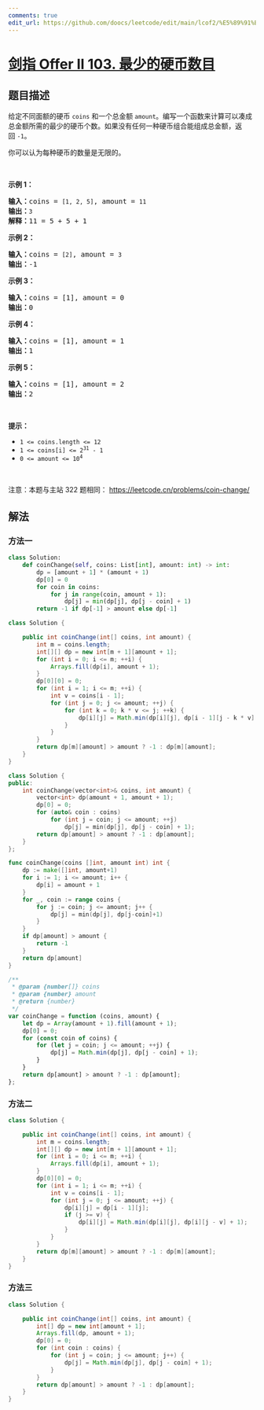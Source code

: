 ```yaml
---
comments: true
edit_url: https://github.com/doocs/leetcode/edit/main/lcof2/%E5%89%91%E6%8C%87%20Offer%20II%20103.%20%E6%9C%80%E5%B0%91%E7%9A%84%E7%A1%AC%E5%B8%81%E6%95%B0%E7%9B%AE/README.md
---
```


<!-- problem:start -->

# [剑指 Offer II 103. 最少的硬币数目](https://leetcode.cn/problems/gaM7Ch)

## 题目描述

<!-- description:start -->

<p>给定不同面额的硬币 <code>coins</code> 和一个总金额 <code>amount</code>。编写一个函数来计算可以凑成总金额所需的最少的硬币个数。如果没有任何一种硬币组合能组成总金额，返回&nbsp;<code>-1</code>。</p>

<p>你可以认为每种硬币的数量是无限的。</p>

<p>&nbsp;</p>

<p><strong>示例&nbsp;1：</strong></p>

<pre>
<strong>输入：</strong>coins = <code>[1, 2, 5]</code>, amount = <code>11</code>
<strong>输出：</strong><code>3</code> 
<strong>解释：</strong>11 = 5 + 5 + 1</pre>

<p><strong>示例 2：</strong></p>

<pre>
<strong>输入：</strong>coins = <code>[2]</code>, amount = <code>3</code>
<strong>输出：</strong>-1</pre>

<p><strong>示例 3：</strong></p>

<pre>
<strong>输入：</strong>coins = [1], amount = 0
<strong>输出：</strong>0
</pre>

<p><strong>示例 4：</strong></p>

<pre>
<strong>输入：</strong>coins = [1], amount = 1
<strong>输出：</strong>1
</pre>

<p><strong>示例 5：</strong></p>

<pre>
<strong>输入：</strong>coins = [1], amount = 2
<strong>输出：</strong>2
</pre>

<p>&nbsp;</p>

<p><strong>提示：</strong></p>

<ul>
	<li><code>1 &lt;= coins.length &lt;= 12</code></li>
	<li><code>1 &lt;= coins[i] &lt;= 2<sup>31</sup> - 1</code></li>
	<li><code>0 &lt;= amount &lt;= 10<sup>4</sup></code></li>
</ul>

<p>&nbsp;</p>

<p><meta charset="UTF-8" />注意：本题与主站 322&nbsp;题相同：&nbsp;<a href="https://leetcode.cn/problems/coin-change/">https://leetcode.cn/problems/coin-change/</a></p>

<!-- description:end -->

## 解法

<!-- solution:start -->

### 方法一

<!-- tabs:start -->

```python
class Solution:
    def coinChange(self, coins: List[int], amount: int) -> int:
        dp = [amount + 1] * (amount + 1)
        dp[0] = 0
        for coin in coins:
            for j in range(coin, amount + 1):
                dp[j] = min(dp[j], dp[j - coin] + 1)
        return -1 if dp[-1] > amount else dp[-1]
```

```java
class Solution {

    public int coinChange(int[] coins, int amount) {
        int m = coins.length;
        int[][] dp = new int[m + 1][amount + 1];
        for (int i = 0; i <= m; ++i) {
            Arrays.fill(dp[i], amount + 1);
        }
        dp[0][0] = 0;
        for (int i = 1; i <= m; ++i) {
            int v = coins[i - 1];
            for (int j = 0; j <= amount; ++j) {
                for (int k = 0; k * v <= j; ++k) {
                    dp[i][j] = Math.min(dp[i][j], dp[i - 1][j - k * v] + k);
                }
            }
        }
        return dp[m][amount] > amount ? -1 : dp[m][amount];
    }
}
```

```cpp
class Solution {
public:
    int coinChange(vector<int>& coins, int amount) {
        vector<int> dp(amount + 1, amount + 1);
        dp[0] = 0;
        for (auto& coin : coins)
            for (int j = coin; j <= amount; ++j)
                dp[j] = min(dp[j], dp[j - coin] + 1);
        return dp[amount] > amount ? -1 : dp[amount];
    }
};
```

```go
func coinChange(coins []int, amount int) int {
	dp := make([]int, amount+1)
	for i := 1; i <= amount; i++ {
		dp[i] = amount + 1
	}
	for _, coin := range coins {
		for j := coin; j <= amount; j++ {
			dp[j] = min(dp[j], dp[j-coin]+1)
		}
	}
	if dp[amount] > amount {
		return -1
	}
	return dp[amount]
}
```

```js
/**
 * @param {number[]} coins
 * @param {number} amount
 * @return {number}
 */
var coinChange = function (coins, amount) {
    let dp = Array(amount + 1).fill(amount + 1);
    dp[0] = 0;
    for (const coin of coins) {
        for (let j = coin; j <= amount; ++j) {
            dp[j] = Math.min(dp[j], dp[j - coin] + 1);
        }
    }
    return dp[amount] > amount ? -1 : dp[amount];
};
```

<!-- tabs:end -->

<!-- solution:end -->

### 方法二

<!-- tabs:start -->

```java
class Solution {

    public int coinChange(int[] coins, int amount) {
        int m = coins.length;
        int[][] dp = new int[m + 1][amount + 1];
        for (int i = 0; i <= m; ++i) {
            Arrays.fill(dp[i], amount + 1);
        }
        dp[0][0] = 0;
        for (int i = 1; i <= m; ++i) {
            int v = coins[i - 1];
            for (int j = 0; j <= amount; ++j) {
                dp[i][j] = dp[i - 1][j];
                if (j >= v) {
                    dp[i][j] = Math.min(dp[i][j], dp[i][j - v] + 1);
                }
            }
        }
        return dp[m][amount] > amount ? -1 : dp[m][amount];
    }
}
```

<!-- tabs:end -->

<!-- solution:end -->

### 方法三

<!-- tabs:start -->

```java
class Solution {

    public int coinChange(int[] coins, int amount) {
        int[] dp = new int[amount + 1];
        Arrays.fill(dp, amount + 1);
        dp[0] = 0;
        for (int coin : coins) {
            for (int j = coin; j <= amount; j++) {
                dp[j] = Math.min(dp[j], dp[j - coin] + 1);
            }
        }
        return dp[amount] > amount ? -1 : dp[amount];
    }
}
```

<!-- tabs:end -->

<!-- solution:end -->

<!-- problem:end -->

